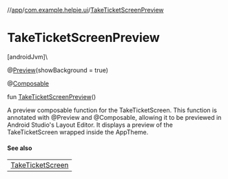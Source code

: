 //[app](../../index.md)/[com.example.helpie.ui](index.md)/[TakeTicketScreenPreview](-take-ticket-screen-preview.md)

# TakeTicketScreenPreview

[androidJvm]\

@[Preview](https://developer.android.com/reference/kotlin/androidx/compose/ui/tooling/preview/Preview.html)(showBackground = true)

@[Composable](https://developer.android.com/reference/kotlin/androidx/compose/runtime/Composable.html)

fun [TakeTicketScreenPreview](-take-ticket-screen-preview.md)()

A preview composable function for the TakeTicketScreen. This function is annotated with @Preview and @Composable, allowing it to be previewed in Android Studio's Layout Editor. It displays a preview of the TakeTicketScreen wrapped inside the AppTheme.

#### See also

| |
|---|
| [TakeTicketScreen](-take-ticket-screen.md) |
